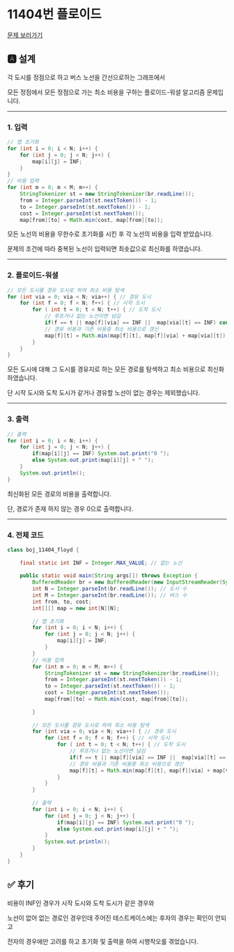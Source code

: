 # 11404번 플로이드
[문제 보러가기](https://www.acmicpc.net/problem/11404)

## 🅰 설계

각 도시를 정점으로 하고 버스 노선을 간선으로하는 그래프에서

모든 정점에서 모든 정점으로 가는 최소 비용을 구하는 플로이드-워셜 알고리즘 문제입니다.

---


### 1. 입력
```java
// 맵 초기화
for (int i = 0; i < N; i++) {
	for (int j = 0; j < N; j++) {
		map[i][j] = INF;
	}
}
// 비용 입력
for (int m = 0; m < M; m++) { 
	StringTokenizer st = new StringTokenizer(br.readLine());
	from = Integer.parseInt(st.nextToken()) - 1; 
	to = Integer.parseInt(st.nextToken()) - 1;
	cost = Integer.parseInt(st.nextToken());
	map[from][to] = Math.min(cost, map[from][to]);
```
모든 노선의 비용을 무한수로 초기화를 시킨 후 각 노선의 비용을 입력 받았습니다.

문제의 조건에 따라 중복된 노선이 입력되면 최솟값으로 최신화를 하였습니다.

---
### 2. 플로이드-워셜
```java
// 모든 도시를 경유 도시로 하여 최소 비용 탐색
for (int via = 0; via < N; via++) { // 경유 도시 
	for (int f = 0; f < N; f++) { // 시작 도시
		for ( int t = 0; t < N; t++) { // 도착 도시
			// 루프거나 없는 노선이면 넘김
			if(f == t || map[f][via] == INF ||  map[via][t] == INF) continue;
			// 경유 비용과 기존 비용중 최소 비용으로 갱신
			map[f][t] = Math.min(map[f][t], map[f][via] + map[via][t]);
		}
	}
}
```
모든 도시에 대해 그 도시를 경유지로 하는 모든 경로를 탐색하고 최소 비용으로 최신화 하였습니다.

단 시작 도시와 도착 도시가 같거나 경유할 노선이 없는 경우는 제외했습니다.

---

### 3. 출력
```java
// 출력
for (int i = 0; i < N; i++) {
	for (int j = 0; j < N; j++) {
		if(map[i][j] == INF) System.out.print("0 "); 
		else System.out.print(map[i][j] + " ");
	}
	System.out.println();
}
```
최신화된 모든 경로의 비용을 출력합니다.

단, 경로가 존재 하지 않는 경우 0으로 출력합니다. 

---

### 4. 전체 코드
```java
class boj_11404_floyd {
	
	final static int INF = Integer.MAX_VALUE; // 없는 노선
	
	public static void main(String args[]) throws Exception {
		BufferedReader br = new BufferedReader(new InputStreamReader(System.in));
		int N = Integer.parseInt(br.readLine()); // 도시 수
		int M = Integer.parseInt(br.readLine()); // 버스 수
		int from, to, cost;
		int[][] map = new int[N][N];
		
		// 맵 초기화
		for (int i = 0; i < N; i++) {
			for (int j = 0; j < N; j++) {
				map[i][j] = INF;
			}
		}
		// 비용 입력
		for (int m = 0; m < M; m++) { 
			StringTokenizer st = new StringTokenizer(br.readLine());
			from = Integer.parseInt(st.nextToken()) - 1; 
			to = Integer.parseInt(st.nextToken()) - 1;
			cost = Integer.parseInt(st.nextToken());
			map[from][to] = Math.min(cost, map[from][to]);
			
		}
		
		// 모든 도시를 경유 도시로 하여 최소 비용 탐색
		for (int via = 0; via < N; via++) { // 경유 도시 
			for (int f = 0; f < N; f++) { // 시작 도시
				for ( int t = 0; t < N; t++) { // 도착 도시
					// 루프거나 없는 노선이면 넘김
					if(f == t || map[f][via] == INF ||  map[via][t] == INF) continue;
					// 경유 비용과 기존 비용중 최소 비용으로 갱신
					map[f][t] = Math.min(map[f][t], map[f][via] + map[via][t]);
				}
			}
		}
		
		// 출력
		for (int i = 0; i < N; i++) {
			for (int j = 0; j < N; j++) {
				if(map[i][j] == INF) System.out.print("0 "); 
				else System.out.print(map[i][j] + " ");
			}
			System.out.println();
		}
	}
}
```
## ✅ 후기
비용이 INF인 경우가 시작 도시와 도착 도시가 같은 경우와

노선이 없어 없는 경로인 경우인데 주어진 테스트케이스에는 후자의 경우는 확인이 안되고

전자의 경우에만 고려를 하고 초기화 및 출력을 하여 시행착오를 겪었습니다. 

